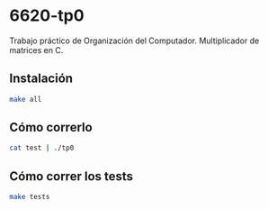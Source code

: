 # 6620-tp0

Trabajo práctico de Organización del Computador.
Multiplicador de matrices en C.

## Instalación

```bash
make all
```

## Cómo correrlo

```bash
cat test | ./tp0
```

## Cómo correr los tests

```bash
make tests
```


